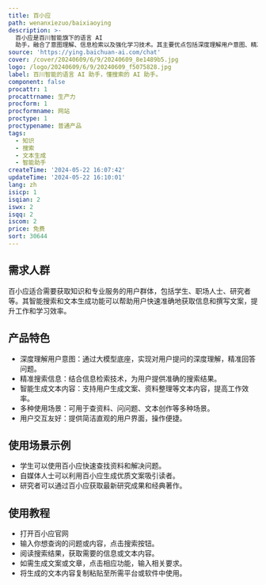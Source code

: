```yaml
---
title: 百小应
path: wenanxiezuo/baixiaoying
description: >-
  百小应是百川智能旗下的语言 AI
  助手，融合了意图理解、信息检索以及强化学习技术。其主要优点包括深度理解用户意图、精准搜索信息、智能生成文本内容。百小应定位为帮助用户轻松获取知识和专业服务的智能助手。
source: 'https://ying.baichuan-ai.com/chat'
cover: /cover/20240609/6/9/20240609_8e1489b5.jpg
logo: /logo/20240609/6/9/20240609_f5075828.jpg
label: 百川智能的语言 AI 助手，懂搜索的 AI 助手。
component: false
procattr: 1
procattrname: 生产力
procform: 1
procformname: 网站
proctype: 1
proctypename: 普通产品
tags:
  - 知识
  - 搜索
  - 文本生成
  - 智能助手
createTime: '2024-05-22 16:07:42'
updateTime: '2024-05-22 16:10:01'
lang: zh
isicp: 1
isqian: 2
iswx: 2
isqq: 2
iscom: 2
price: 免费
sort: 30644
---
```




## 需求人群
百小应适合需要获取知识和专业服务的用户群体，包括学生、职场人士、研究者等。其智能搜索和文本生成功能可以帮助用户快速准确地获取信息和撰写文案，提升工作和学习效率。

## 产品特色
* 深度理解用户意图：通过大模型底座，实现对用户提问的深度理解，精准回答问题。
* 精准搜索信息：结合信息检索技术，为用户提供准确的搜索结果。
* 智能生成文本内容：支持用户生成文案、资料整理等文本内容，提高工作效率。
* 多种使用场景：可用于查资料、问问题、文本创作等多种场景。
* 用户交互友好：提供简洁直观的用户界面，操作便捷。

## 使用场景示例
* 学生可以使用百小应快速查找资料和解决问题。
* 自媒体人士可以利用百小应生成优质文案吸引读者。
* 研究者可以通过百小应获取最新研究成果和经典著作。

## 使用教程
* 打开百小应官网
* 输入你想查询的问题或内容，点击搜索按钮。
* 阅读搜索结果，获取需要的信息或文本内容。
* 如需生成文案或文章，点击相应功能，输入相关要求。
* 将生成的文本内容复制粘贴至所需平台或软件中使用。

  
